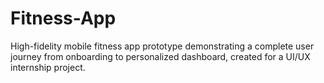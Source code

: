 # Fitness-App
High-fidelity mobile fitness app prototype demonstrating a complete user journey from onboarding to personalized dashboard, created for a UI/UX internship project.
